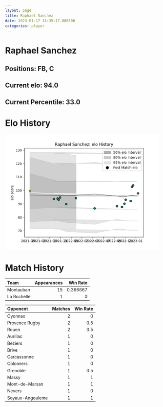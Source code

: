 ```yaml
---  
layout: page  
title: Raphael Sanchez  
date: 2023-01-17 11:35:17.888500  
categories: player  
---
```

# Raphael Sanchez

## Positions: FB, C

## Current elo: 94.0

## Current Percentile: 33.0

# Elo History


![elo history](history_RaphaelSanchez.png)
# Match History


| Team        |   Appearances |   Win Rate |
|:------------|--------------:|-----------:|
| Montauban   |            15 |   0.366667 |
| La Rochelle |             1 |   0        |

| Opponent         |   Matches |   Win Rate |
|:-----------------|----------:|-----------:|
| Oyonnax          |         2 |        0   |
| Provence Rugby   |         2 |        0.5 |
| Rouen            |         2 |        0.5 |
| Aurillac         |         1 |        0   |
| Beziers          |         1 |        0   |
| Brive            |         1 |        0   |
| Carcassonne      |         1 |        0   |
| Colomiers        |         1 |        0   |
| Grenoble         |         1 |        0.5 |
| Massy            |         1 |        1   |
| Mont-de-Marsan   |         1 |        1   |
| Nevers           |         1 |        0   |
| Soyaux-Angouleme |         1 |        1   |